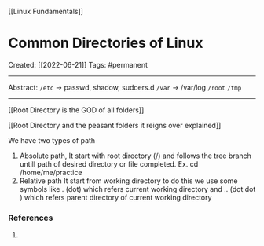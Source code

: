 [[Linux Fundamentals]]

# Common Directories of Linux
Created:  [[2022-06-21]]
Tags: #permanent 

---
Abstract:
`/etc` -> passwd, shadow, sudoers.d
`/var` -> /var/log
`/root`
`/tmp `

---
[[Root Directory is the GOD of all folders]]



[[Root Directory and the peasant folders it reigns over explained]]


We have two types of path 
1) Absolute path, 
    It start with root directory (/) and follows the tree branch untill path of desired directory or file completed. Ex. cd /home/me/practice
2) Relative path 
    It start from working directory to do this we use some symbols like . (dot) which refers current working directory and .. (dot dot ) which refers parent directory of current working directory

















### References
1. 